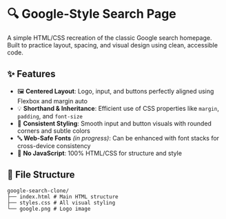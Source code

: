 # 🔍 Google-Style Search Page

A simple HTML/CSS recreation of the classic Google search homepage.  
Built to practice layout, spacing, and visual design using clean, accessible code.

## ✨ Features

- 🖼️ **Centered Layout**: Logo, input, and buttons perfectly aligned using Flexbox and margin auto
- 💡 **Shorthand & Inheritance**: Efficient use of CSS properties like `margin`, `padding`, and `font-size`
- 🎯 **Consistent Styling**: Smooth input and button visuals with rounded corners and subtle colors
- 🔤 **Web-Safe Fonts** *(in progress)*: Can be enhanced with font stacks for cross-device consistency
- 🚫 **No JavaScript**: 100% HTML/CSS for structure and style

## 📁 File Structure

```
google-search-clone/
├── index.html # Main HTML structure
├── styles.css # All visual styling
└── google.png # Logo image
``` 
